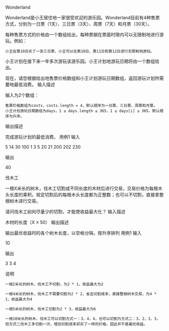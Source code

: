 Wonderland

Wonderland是小王居住地一家很受欢迎的游乐园。Wonderland目前有4种售票方式，分别为一日票（1天）、三日票（3天）、周票（7天）和月票（30天）。

每种售票方式的价格由一个数组给出，每种票据在票面时限内可以无限制地进行游玩。例如：

    小王在第10日买了一张三日票，小王可以在第10日、第11日和第12日进行无限制地游玩。

小王计划在接下来一年多次游玩该游乐园。小王计划地游玩日期将由一个数组给出。

现在，请您根据给出地售票价格数组和小王计划游玩日期数组，返回游玩计划所需要地最低消费。
输入描述

输入为2个数组：

    售票价格数组为costs，costs.length = 4，默认顺序为一日票、三日票、周票和月票。
    小王计划游玩日期数组为days，1 ≤ days.length ≤ 365，1 ≤ days[i] ≤ 365，默认顺序为升序。

输出描述

完成游玩计划的最低消费。
用例1
输入

5 14 30 100
1 3 5 20 21 200 202 230

输出

40



伐木工

一根X米长的树木，伐木工切割成不同长度的木材后进行交易，交易价格为每根木头长度的乘积。规定切割后的每根木头长度都为正整数；也可以不切割，直接拿整根树木进行交易。

请问伐木工如何尽量少的切割，才能使收益最大化？
输入描述

木材的长度（X ≤ 50）
输出描述

输出最优收益时的各个树木长度，以空格分隔，按升序排列
用例1
输入

10

输出

3 3 4

说明

    一根2米长的树木，伐木工不切割，为2 * 1，收益最大为2

    一根4米长的树木，伐木工不需要切割为2 * 2，省去切割成本，直接整根树木交易，为4 * 1，收益最大为4

    一根5米长的树木，伐木工切割为2 * 3，收益最大为6

    一根10米长的树木，伐木工可以切割方式一：3，4，4，也可以切割为方式二：3，2，2，3，但方式二伐木工多切割一次，增加切割成本却买了一样的价格，因此并不是最优收益。
